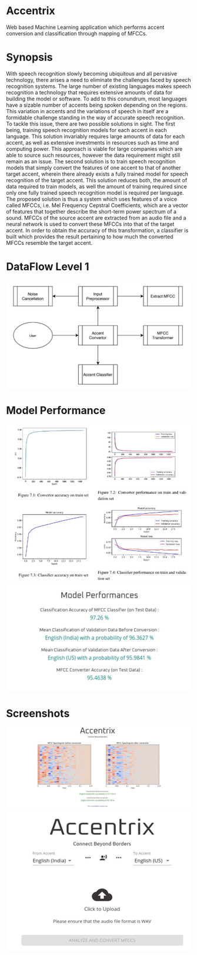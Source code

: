 # Accentrix
Web based Machine Learning application which performs accent conversion and classification through mapping of MFCCs.

# Synopsis
With speech recognition slowly becoming ubiquitous and all pervasive technology, there
arises a need to eliminate the challenges faced by speech recognition systems. The large
number of existing languages makes speech recognition a technology that requires extensive amounts of data for building the model or software. To add to this conundrum, most
languages have a sizable number of accents being spoken depending on the regions. This
variation in accents and the variations of speech in itself are a formidable challenge standing
in the way of accurate speech recognition.
To tackle this issue, there are two possible solutions in sight. The first being, training speech
recognition models for each accent in each language. This solution invariably requires large
amounts of data for each accent, as well as extensive investments in resources such as time
and computing power. This approach is viable for large companies which are able to source
such resources, however the data requirement might still remain as an issue.
The second solution is to train speech recognition models that simply convert the features
of one accent to that of another target accent, wherein there already exists a fully trained
model for speech recognition of the target accent. This solution reduces both, the amount
of data required to train models, as well the amount of training required since only one fully
trained speech recognition model is required per language.
The proposed solution is thus a system which uses features of a voice called MFCCs, i.e.
Mel Frequency Cepstral Coefficients, which are a vector of features that together describe
the short-term power spectrum of a sound. MFCCs of the source accent are extracted
from an audio file and a neural network is used to convert these MFCCs into that of the
target accent. In order to obtain the accuracy of this transformation, a classifier is built
which provides the result pertaining to how much the converted MFCCs resemble the target
accent.

# DataFlow Level 1

<img src="/assets/4.JPG?raw=true"/>

# Model Performance

<img src="/assets/5.JPG?raw=true"/>
<img src="/assets/2.JPG?raw=true"/>

# Screenshots

<img src="/assets/1.jpg?raw=true"/>
<img src="/assets/3.jpg?raw=true"/>
